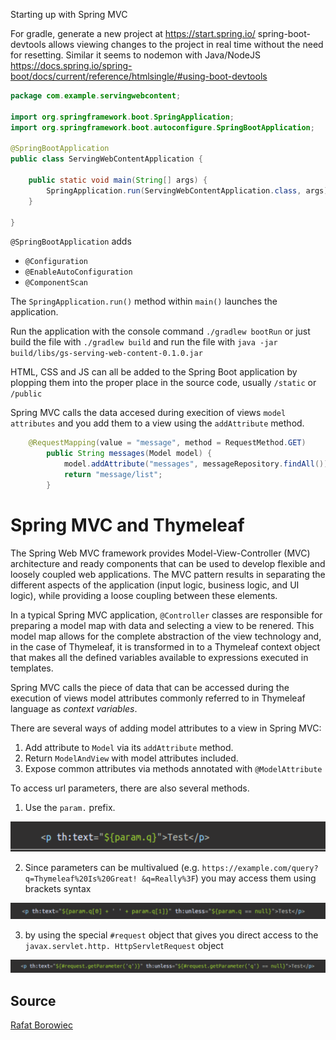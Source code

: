
Starting up with Spring MVC

For gradle, generate a new project at https://start.spring.io/
spring-boot-devtools allows viewing changes to the project in real time without the need for resetting. Similar it seems to nodemon with Java/NodeJS https://docs.spring.io/spring-boot/docs/current/reference/htmlsingle/#using-boot-devtools

```JAVA
package com.example.servingwebcontent;

import org.springframework.boot.SpringApplication;
import org.springframework.boot.autoconfigure.SpringBootApplication;

@SpringBootApplication
public class ServingWebContentApplication {

    public static void main(String[] args) {
        SpringApplication.run(ServingWebContentApplication.class, args);
    }

}
```

`@SpringBootApplication` adds

- `@Configuration`
- `@EnableAutoConfiguration`
- `@ComponentScan`

The `SpringApplication.run()` method within `main()` launches the application.

Run the application with the console command `./gradlew bootRun` or just build the file with `./gradlew build` and run the file with `java -jar build/libs/gs-serving-web-content-0.1.0.jar`

HTML, CSS and JS can all be added to the Spring Boot application by plopping them into the proper place in the source code, usually `/static` or `/public`

Spring MVC calls the data accesed during execition of views `model attributes` and you add them to a view using the `addAttribute` method.

```java
    @RequestMapping(value = "message", method = RequestMethod.GET)
        public String messages(Model model) {
            model.addAttribute("messages", messageRepository.findAll()); // <- right in here
            return "message/list";
        }
```







# Spring MVC and Thymeleaf


The Spring Web MVC framework provides Model-View-Controller (MVC) architecture and ready components that can be used to develop flexible and loosely coupled web applications. The MVC pattern results in separating the different aspects of the application (input logic, business logic, and UI logic), while providing a loose coupling between these elements.



In a typical Spring MVC application, `@Controller` classes are responsible for preparing a model 
map with data and selecting a view to be renered. This model map allows for the complete 
abstraction of the view technology and, in the case of Thymeleaf, it is transformed in to a 
Thymeleaf context object that makes all the defined variables available to expressions executed 
in templates.

Spring MVC calls the piece of data that can be accessed during the execution of views model 
attributes commonly referred to in Thymeleaf language as *context variables*.

There are several ways of adding model attributes to a view in Spring MVC:

1. Add attribute to `Model` via its `addAttribute` method.
2. Return `ModelAndView` with model attributes included.
2. Expose common attributes via methods annotated with `@ModelAttribute`

To access url parameters, there are also several methods.

1. Use the `param.` prefix.

![Spring1](./img/sp1.png)

2. Since parameters can be multivalued (e.g. `https://example.com/query?q=Thymeleaf%20Is%20Great!
   &q=Really%3F`) you may access them using brackets syntax 

![Spring1](./img/sp2.png)

3. by using the special `#request` object that gives you direct access to the `javax.servlet.http.
   HttpServletRequest` object  

![Spring1](./img/sp3.png)





## Source
[Rafat Borowiec](https://www.thymeleaf.org/doc/articles/springmvcaccessdata.html)